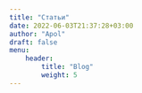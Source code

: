```yaml
---
title: "Статьи"
date: 2022-06-03T21:37:28+03:00
author: "Apol"
draft: false
menu:
    header:
        title: "Blog"
        weight: 5
---
```


